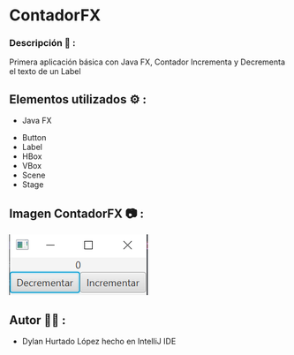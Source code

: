 # ContadorFX

### Descripción 📝 :
Primera aplicación básica con Java FX, Contador Incrementa y Decrementa el texto de un Label

## Elementos utilizados ⚙️ :

* Java FX
- Button
- Label
- HBox
- VBox
- Scene
- Stage

## Imagen ContadorFX 📷 :

<img src="https://raw.githubusercontent.com/DyLaNHurtado/ContadorFX/master/images/ContadorFX.PNG" alt="img_ContadorFX">

## Autor ✍🏻 :

* Dylan Hurtado López hecho en IntelliJ IDE
